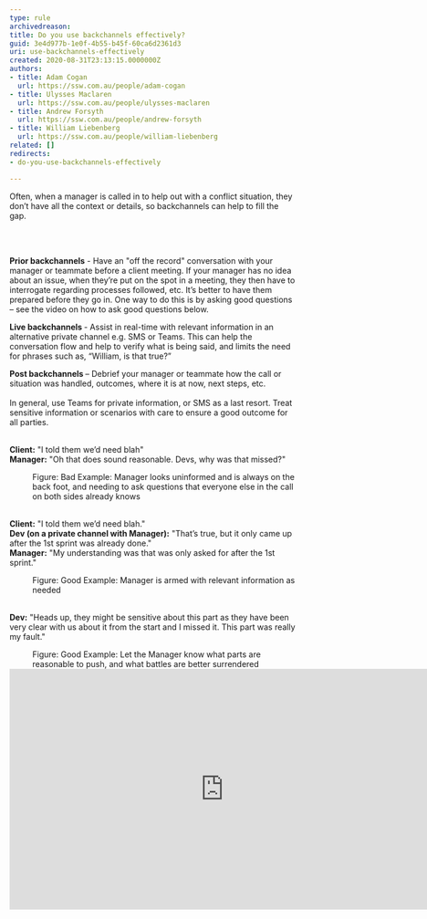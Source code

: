 ```yaml
---
type: rule
archivedreason: 
title: Do you use backchannels effectively?
guid: 3e4d977b-1e0f-4b55-b45f-60ca6d2361d3
uri: use-backchannels-effectively
created: 2020-08-31T23:13:15.0000000Z
authors:
- title: Adam Cogan
  url: https://ssw.com.au/people/adam-cogan
- title: Ulysses Maclaren
  url: https://ssw.com.au/people/ulysses-maclaren
- title: Andrew Forsyth
  url: https://ssw.com.au/people/andrew-forsyth
- title: William Liebenberg
  url: https://ssw.com.au/people/william-liebenberg
related: []
redirects:
- do-you-use-backchannels-effectively

---
```



<p class="ssw15-rteElement-P">​Often, when a manager is called in to help out with a conflict situation, they don’t have all the context or details, so backchannels can help to fill the gap.​<br></p>
<br><excerpt class='endintro'></excerpt><br>
<p>
   <b>Prior backchannels</b> - Have an &quot;off the record&quot; conversation with your manager or teammate before a client meeting. If your manager has no idea about an issue, when they’re put on the&#160;spot in a meeting, they then have to interrogate regarding processes followed, etc. It’s better to have them prepared before they go in.&#160;One way to do this is by asking good questions – see the video on how to ask good questions below.​<br></p><p>
   <b>Live&#160;backchannels </b>-&#160;Assist in real-time with relevant information in an alternative private channel e.g. SMS or Teams. This can help the conversation flow and help to verify what is being said, and limits the need for phrases such as, “William, is that true?”</p><p>
   <b>Post&#160;backchannels&#160;</b>– Debrief your manager or teammate how the call or situation was handled, outcomes, where it is at now, next steps, etc.<br><br>In general, use Teams for private information, or SMS&#160;as a last resort. Treat sensitive information or scenarios with care to ensure a good outcome for all parties.​<br><br></p><p class="ssw15-rteElement-GreyBox">
   <b>Client&#58;</b> &quot;I told them we’d need blah&quot;<br><b>Manager&#58;</b> &quot;Oh that does sound reasonable. Devs, why was that missed?&quot;</p><dd class="ssw15-rteElement-FigureBad">Figure&#58; Bad Example&#58; Manager looks uninformed and is always on the back foot, and needing to ask questions that everyone else in the call on both sides already knows<br><br></dd><p class="ssw15-rteElement-GreyBox">
   <b>Client&#58;</b> &quot;I told them we’d need blah.&quot;<br><b>Dev (on a private channel with Manager)&#58;</b> &quot;That’s true, but it only came up after the 1st sprint was already done.&quot;<br><b>Manager&#58;</b> &quot;My understanding was that was only asked for after the 1st sprint.&quot;<br></p><dd class="ssw15-rteElement-FigureGood">Figure&#58; Good Example&#58; Manager is armed with relevant information as needed<br>​<br></dd><p class="ssw15-rteElement-GreyBox">
   <b>Dev&#58;</b> &quot;Heads up, they might be sensitive about this part as they have been very clear with us about it from the start and I missed it. This part was really my fault.&quot;<br></p><dd class="ssw15-rteElement-FigureGood">Figure&#58; Good Example&#58; Let the Manager know what parts are reasonable to push, and what battles are better surrendered​<br></dd><div class="ms-rtestate-read ms-rte-embedcode ms-rte-embedil ms-rtestate-notify" unselectable="on"><iframe width="750" height="422" src="https&#58;//www.youtube.com/embed/RlADH0sLOmc" frameborder="0"></iframe>&#160;</div><br>


